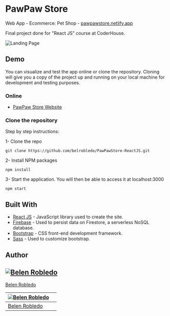 # PawPaw Store

Web App - Ecommerce: Pet Shop - [pawpawstore.netlify.app](https://pawpawstore.netlify.app/)

Final project done for "React JS" course at CoderHouse.

![Landing Page](https://i.imgur.com/Dlrcbgw.png)

## Demo

You can visualize and test the app online or clone the repository. Cloning will give you a copy of the project up and running on
your local machine for development and testing purposes.

### Online

- [PawPaw Store Website](https://pawpawstore.netlify.app/)

### Clone the repository

Step by step instructions:

1- Clone the repo

    git clone https://github.com/belrobledo/PawPawStore-ReactJS.git

2- Install NPM packages

    npm install

3- Start the application. You will then be able to access it at localhost:3000

    npm start

## Built With

  - [React JS](https://reactjs.org/) - JavaScript library used to create the site.
  - [Firebase](https://creativecommons.org/) - Used to persist data on Firestore, a serverless NoSQL database.
  - [Bootstrap](https://getbootstrap.com/) - CSS front-end development framework.
  - [Sass](https://sass-lang.com/) - Used to customize bootstrap.

## Author

  [![Belen Robledo](https://avatars.githubusercontent.com/u/106560013?v=4&s=144)](https://github.com/belrobledo)
---
[Belen Robledo](https://github.com/belrobledo)




[![Belen Robledo](https://avatars.githubusercontent.com/u/106560013?v=4&s=144)](https://github.com/belrobledo)  | [![]()]()
---|---
[Belen Robledo ](https://github.com/belrobledo) |[]()

